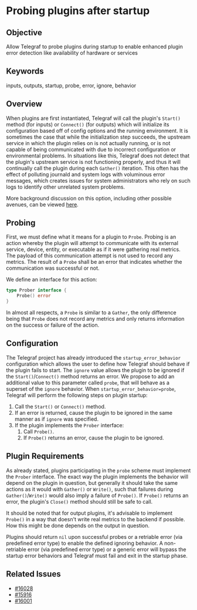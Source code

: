 # Probing plugins after startup

## Objective

Allow Telegraf to probe plugins during startup to enable enhanced plugin error detection like availability of hardware or services

## Keywords

inputs, outputs, startup, probe, error, ignore, behavior

## Overview

When plugins are first instantiated, Telegraf will call the plugin's `Start()` method (for inputs) or `Connect()` (for outputs) which will initialize its configuration based off of config options and the running environment. It is sometimes the case that while the initialization step succeeds, the upstream service in which the plugin relies on is not actually running, or is not capable of being communicated with due to incorrect configuration or environmental problems. In situations like this, Telegraf does not detect that the plugin's upstream service is not functioning properly, and thus it will continually call the plugin during each `Gather()` iteration. This often has the effect of polluting journald and system logs with voluminous error messages, which creates issues for system administrators who rely on such logs to identify other unrelated system problems.

More background discussion on this option, including other possible avenues, can be viewed [here](https://github.com/influxdata/telegraf/issues/16028).

## Probing

First, we must define what it means for a plugin to `Probe`. Probing is an action whereby the plugin will attempt to communicate with its external service, device, entity, or executable as if it were gathering real metrics. The payload of this communication attempt is not used to record any metrics. The result of a `Probe` shall be an error that indicates whether the communication was successful or not.

We define an interface for this action:

```go
type Prober interface {
    Probe() error
}
```

In almost all respects, a `Probe` is similar to a `Gather`, the only difference being that `Probe` does not record any metrics and only returns information on the success or failure of the action.

## Configuration

The Telegraf project has already introduced the `startup_error_behavior` configuration which allows the user to define how Telegraf should behave if the plugin fails to start. The `ignore` value allows the plugin to be ignored if the `Start()`/`Connect()` method returns an error. We propose to add an additional value to this parameter called `probe`, that will behave as a superset of the `ignore` behavior. When `startup_error_behavior=probe`, Telegraf will perform the following steps on plugin startup:

1. Call the `Start()` or `Connect()` method.
2. If an error is returned, cause the plugin to be ignored in the same manner as if `ignore` was specified.
3. If the plugin implements the `Prober` interface:
   1. Call `Probe()`.
   2. If `Probe()` returns an error, cause the plugin to be ignored.


## Plugin Requirements

As already stated, plugins participating in the `probe` scheme must implement the `Prober` interface. The exact way the plugin implements the behavior will depend on the plugin in question, but generally it should take the same actions as it would with `Gather()` or `Write()`, such that failures during `Gather()`/`Write()` would also imply a failure of `Probe()`. If `Probe()` returns an error, the plugin's `Close()` method should still be safe to call.

It should be noted that for output plugins, it's advisable to implement `Probe()` in a way that doesn't write real metrics to the backend if possible. How this might be done depends on the output in question.

Plugins should return `nil` upon successful probes or a retriable error (via predefined error type) to enable the defined ignoring behavior. A non-retriable error (via predefined error type) or a generic error will bypass the startup error behaviors and Telegraf must fail and exit in the startup phase.

## Related Issues

- [#16028](https://github.com/influxdata/telegraf/issues/16028)
- [#15916](https://github.com/influxdata/telegraf/pull/15916)
- [#16001](https://github.com/influxdata/telegraf/pull/16001)

